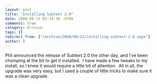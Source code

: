 ```yaml
---
layout: post
title: "Installing Subtext 2.0"
date: 2008-08-13 05:34:30 -0700
comments: true
category: Archive
tags: []
redirect_from: ["/archive/2008/08/12/installing-subtext-2.0.aspx"]
author: 0
---
```

<!-- more -->
<p>Phil announced the release of Subtext 2.0 the other day, and I've been chomping at the bit to get it installed.  I have made a few tweaks to my install, so I knew it would require a little bit of attention.  All in all, the upgrade was very easy, but I used a couple of little tricks to make sure it was a clean upgrade.</p>

